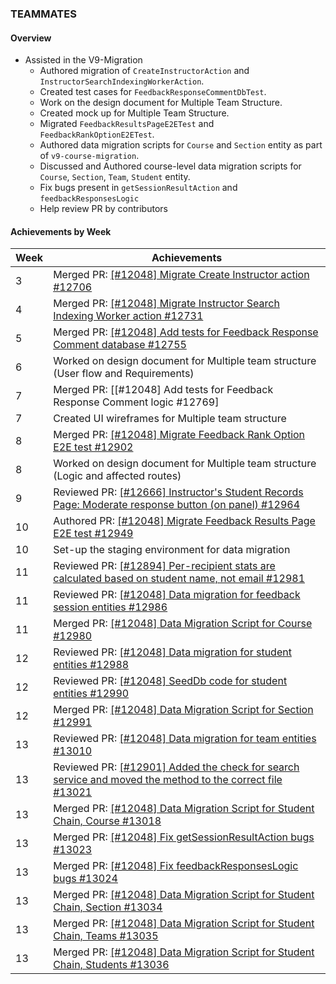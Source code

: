 ### TEAMMATES

#### Overview

* Assisted in the V9-Migration
    * Authored migration of `CreateInstructorAction` and `InstructorSearchIndexingWorkerAction`.
    * Created test cases for `FeedbackResponseCommentDbTest`.
    * Work on the design document for Multiple Team Structure.
    * Created mock up for Multiple Team Structure.
    * Migrated `FeedbackResultsPageE2ETest` and `FeedbackRankOptionE2ETest`.
    * Authored data migration scripts for `Course` and `Section` entity as part of `v9-course-migration`.
    * Discussed and Authored course-level data migration scripts for `Course`, `Section`, `Team`, `Student` entity.
    * Fix bugs present in `getSessionResultAction` and `feedbackResponsesLogic`
    * Help review PR by contributors

#### Achievements by Week

| Week | Achievements |
| ---- | ------------ |
| 3 | Merged PR: [[#12048] Migrate Create Instructor action #12706](https://github.com/TEAMMATES/teammates/pull/12706) |
| 4 | Merged PR: [[#12048] Migrate Instructor Search Indexing Worker action #12731](https://github.com/TEAMMATES/teammates/pull/12731) |
| 5 | Merged PR: [[#12048] Add tests for Feedback Response Comment database #12755](https://github.com/TEAMMATES/teammates/pull/12755) |
| 6 | Worked on design document for Multiple team structure (User flow and Requirements) |
| 7 | Merged PR: [[#12048] Add tests for Feedback Response Comment logic #12769]
| 7 | Created UI wireframes for Multiple team structure |
| 8 | Merged PR: [[#12048] Migrate Feedback Rank Option E2E test #12902](https://github.com/TEAMMATES/teammates/pull/12902) |
| 8 | Worked on design document for Multiple team structure (Logic and affected routes) |
| 9 | Reviewed PR: [[#12666] Instructor's Student Records Page: Moderate response button (on panel) #12964](https://github.com/TEAMMATES/teammates/pull/12964) |
| 10 | Authored PR: [[#12048] Migrate Feedback Results Page E2E test #12949](https://github.com/TEAMMATES/teammates/pull/12949) |
| 10 | Set-up the staging environment for data migration |
| 11 | Reviewed PR: [[#12894] Per-recipient stats are calculated based on student name, not email #12981](https://github.com/TEAMMATES/teammates/pull/12981) |
| 11 | Reviewed PR: [[#12048] Data migration for feedback session entities #12986](https://github.com/TEAMMATES/teammates/pull/12986) |
| 11 | Merged PR: [[#12048] Data Migration Script for Course #12980](https://github.com/TEAMMATES/teammates/pull/12980) |
| 12 | Reviewed PR: [[#12048] Data migration for student entities #12988](https://github.com/TEAMMATES/teammates/pull/12988) |
| 12 | Reviewed PR: [[#12048] SeedDb code for student entities #12990](https://github.com/TEAMMATES/teammates/pull/12990) |
| 12 | Merged PR: [[#12048] Data Migration Script for Section #12991](https://github.com/TEAMMATES/teammates/pull/12991) |
| 13 | Reviewed PR: [[#12048] Data migration for team entities #13010](https://github.com/TEAMMATES/teammates/pull/13010) |
| 13 | Reviewed PR: [[#12901] Added the check for search service and moved the method to the correct file #13021](https://github.com/TEAMMATES/teammates/pull/13021) |
| 13 | Merged PR: [[#12048] Data Migration Script for Student Chain, Course #13018](https://github.com/TEAMMATES/teammates/pull/13018) |
| 13 | Merged PR: [[#12048] Fix getSessionResultAction bugs #13023](https://github.com/TEAMMATES/teammates/pull/13023) |
| 13 | Merged PR: [[#12048] Fix feedbackResponsesLogic bugs #13024](https://github.com/TEAMMATES/teammates/pull/13024) |
| 13 | Merged PR: [[#12048] Data Migration Script for Student Chain, Section #13034](https://github.com/TEAMMATES/teammates/pull/13034) |
| 13 | Merged PR: [[#12048] Data  Migration Script for Student Chain, Teams #13035](https://github.com/TEAMMATES/teammates/pull/13035) |
| 13 | Merged PR: [[#12048] Data  Migration Script for Student Chain, Students #13036](https://github.com/TEAMMATES/teammates/pull/13036) |
